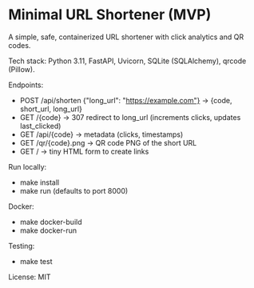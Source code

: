 # Minimal URL Shortener (MVP)

A simple, safe, containerized URL shortener with click analytics and QR codes.

Tech stack: Python 3.11, FastAPI, Uvicorn, SQLite (SQLAlchemy), qrcode (Pillow).

Endpoints:
- POST /api/shorten {"long_url": "https://example.com"} -> {code, short_url, long_url}
- GET /{code} -> 307 redirect to long_url (increments clicks, updates last_clicked)
- GET /api/{code} -> metadata (clicks, timestamps)
- GET /qr/{code}.png -> QR code PNG of the short URL
- GET / -> tiny HTML form to create links

Run locally:
- make install
- make run (defaults to port 8000)

Docker:
- make docker-build
- make docker-run

Testing:
- make test

License: MIT
